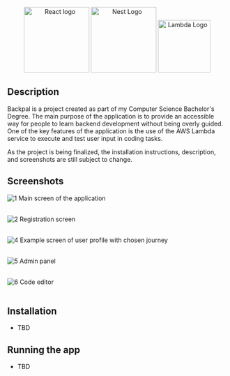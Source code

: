 <p align="center">
  <a href="https://upload.wikimedia.org/wikipedia/commons/thumb/a/a7/React-icon.svg/2300px-React-icon.svg.png" target="blank"><img src="https://upload.wikimedia.org/wikipedia/commons/thumb/a/a7/React-icon.svg/2300px-React-icon.svg.png" width="150" alt="React logo" /></a>
  <a href="http://nestjs.com/" target="blank"><img src="https://nestjs.com/img/logo-small.svg" width="150" alt="Nest Logo" /></a>
      <a href="https://cdn.worldvectorlogo.com/logos/aws-lambda-1.svg" target="blank"><img src="https://cdn.worldvectorlogo.com/logos/aws-lambda-1.svg" width="120" alt="Lambda Logo" /></a>

</p>

## Description

Backpal is a project created as part of my Computer Science Bachelor's Degree. The main purpose of the application is to provide an accessible way for people to learn backend development without being overly guided.
One of the key features of the application is the use of the AWS Lambda service to execute and test user input in coding tasks.


As the project is being finalized, the installation instructions, description, and screenshots are still subject to change.

## Screenshots

![1](https://github.com/user-attachments/assets/5e4a2db6-d344-4f79-ba4d-3b8e42bb4c20)
Main screen of the application
<br/><br/>

![2](https://github.com/user-attachments/assets/ded658ba-fd16-48ab-8ffb-0c54578601b8)
Registration screen
<br/><br/>

![4](https://github.com/user-attachments/assets/4e8d0598-1240-45cc-963f-18769e61c1bd)
Example screen of user profile with chosen journey
<br/><br/>

![5](https://github.com/user-attachments/assets/70af4f34-790f-4966-9b7f-d0ac4c396336)
Admin panel
<br/><br/>

![6](https://github.com/user-attachments/assets/ca1be0a1-0f65-4e39-8258-74ed8e306588)
Code editor
<br/><br/>

## Installation

* TBD

## Running the app

* TBD
